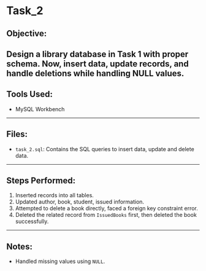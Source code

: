 # Task_2

## Objective:
Design a library database in Task 1 with proper schema. Now, insert data, update records, and handle deletions while handling NULL values.
---

## Tools Used:
- MySQL Workbench
---

## Files:
- `task_2.sql`: Contains the SQL queries to insert data, update and delete data.
----

## Steps Performed:
1. Inserted records into all tables.
4. Updated author, book, student, issued information.
5. Attempted to delete a book directly, faced a foreign key constraint error.
6. Deleted the related record from `IssuedBooks` first, then deleted the book successfully.

---

## Notes:
- Handled missing values using `NULL`.
